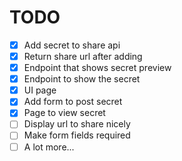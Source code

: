 

# TODO

- [x] Add secret to share api
- [x] Return share url after adding
- [x] Endpoint that shows secret preview
- [x] Endpoint to show the secret
- [x] UI page
- [x] Add form to post secret
- [x] Page to view secret
- [ ] Display url to share nicely
- [ ] Make form fields required
- [ ] A lot more...
